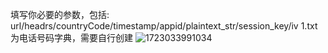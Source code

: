 填写你必要的参数，包括:
url/headrs/countryCode/timestamp/appid/plaintext_str/session_key/iv
1.txt为电话号码字典，需要自行创建
![1723033991034](https://github.com/user-attachments/assets/9745f67a-2d1e-4445-92ea-fb242f6b1a67)

